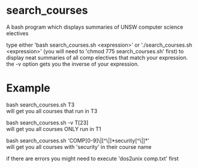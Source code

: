 # search_courses
A bash program which displays summaries of UNSW computer science electives

type either 'bash search_courses.sh \<expression\>' or './search_courses.sh \<expression\>' (you will need to 'chmod 775 search_courses.sh' first)
to display neat summaries of all comp electives that match your expression.
the -v option gets you the inverse of your expression.

# Example

bash search_courses.sh T3\
will get you all courses that run in T3

bash search_courses.sh -v T\[23\]\
will get you all courses ONLY run in T1

bash search_courses.sh 'COMP\[0-9\]\\|\[^\\|]\*security\[^\\|\]\*'\
will get you all courses with 'security' in their course name 

if there are errors you might need to execute 'dos2unix comp.txt' first
